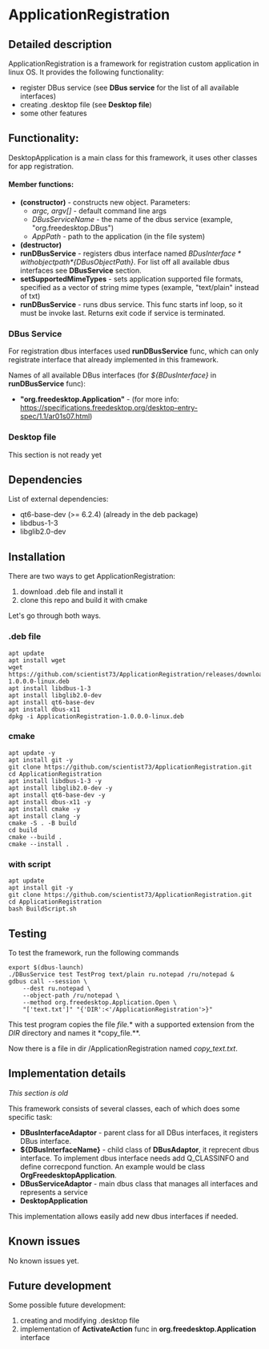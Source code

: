# ApplicationRegistration

## Detailed description
ApplicationRegistration is a framework for registration custom 
application in linux OS. It provides the following functionality:
- register DBus service (see **DBus service** for the list of 
all available interfaces)
- creating .desktop file (see  **Desktop file**)
- some other features


## Functionality:

DesktopApplication is a main class for this framework, it uses other 
classes for app registration.
#### Member functions:
- **(constructor)** - constructs new object. Parameters:
    - *argc, argv[]* - default command line args
    - *DBusServiceName* - the name of the dbus service (example, "org.freedesktop.DBus")
    - *AppPath* - path to the application (in the file system)
- **(destructor)**
- **runDBusService** - registers dbus interface named *${BDusInterface}* 
with object path *${DBusObjectPath}*. For list off all available 
dbus interfaces see **DBusService** section.
- **setSupportedMimeTypes** - sets application supported file
formats, specified as a vector of string mime types (example,
"text/plain" instead of txt)
- **runDBusService** - runs dbus service. This func starts inf
loop, so it must be invoke last. Returns exit code if service is
terminated.
### DBus Service
For registration dbus interfaces used **runDBusService** func, which
can only registrate interface that already implemented in this
framework. 

Names of all available DBus interfaces (for *${BDusInterface}* in **runDBusService** func):
- **"org.freedesktop.Application"** - (for more info: https://specifications.freedesktop.org/desktop-entry-spec/1.1/ar01s07.html)

### Desktop file
This section is not ready yet


## Dependencies
List of external dependencies:
- qt6-base-dev (>= 6.2.4) (already in the deb package)
- libdbus-1-3
- libglib2.0-dev    


## Installation
There are two ways to get ApplicationRegistration: 
1. download .deb file and install it
1. clone this repo and build it with cmake

Let's go through both ways.
### .deb file
```
apt update
apt install wget
wget https://github.com/scientist73/ApplicationRegistration/releases/download/v1.0.0/ApplicationRegistration-1.0.0.0-linux.deb
apt install libdbus-1-3
apt install libglib2.0-dev
apt install qt6-base-dev
apt install dbus-x11
dpkg -i ApplicationRegistration-1.0.0.0-linux.deb
```
### cmake 
```
apt update -y
apt install git -y
git clone https://github.com/scientist73/ApplicationRegistration.git
cd ApplicationRegistration
apt install libdbus-1-3 -y
apt install libglib2.0-dev -y
apt install qt6-base-dev -y
apt install dbus-x11 -y
apt install cmake -y
apt install clang -y
cmake -S . -B build
cd build
cmake --build .
cmake --install .
```
### with script
```
apt update
apt install git -y
git clone https://github.com/scientist73/ApplicationRegistration.git
cd ApplicationRegistration
bash BuildScript.sh
```
## Testing
To test the framework, run the following commands
```
export $(dbus-launch)
./DBusService test TestProg text/plain ru.notepad /ru/notepad &
gdbus call --session \
    --dest ru.notepad \
    --object-path /ru/notepad \
    --method org.freedesktop.Application.Open \
    "['text.txt']" "{'DIR':<'/ApplicationRegistration'>}"
```
This test program copies the file *file.** with a supported extension 
from the *DIR* directory and names it *copy_file.**.

Now there is a file in dir /ApplicationRegistration named
*copy_text.txt*.

## Implementation details
*This section is old*

This framework consists of several classes, each of which does
some specific task:
- **DBusInterfaceAdaptor** - parent class for all DBus interfaces,
it registers DBus interface. 
- **${DBusInterfaceName}** - child class of **DBusAdaptor**, it 
reprecent dbus interface. To implement dbus interface needs
add Q_CLASSINFO and define correcpond function. An example would
be class **OrgFreedesktopApplication**.
- **DBusServiceAdaptor** - main dbus class that manages all interfaces and represents a service
- **DesktopApplication**

This implementation allows easily add new dbus interfaces if needed.


## Known issues
No known issues yet.

## Future development
Some possible future development:
1. creating and modifying .desktop file
1. implementation of **ActivateAction** func in 
**org.freedesktop.Application** interface

